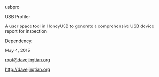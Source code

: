 usbpro

USB Profiler

A user space tool in HoneyUSB to generate a comprehensive USB device report for inspection

Dependency:

May 4, 2015

root@davejingtian.org

http://davejingtian.org
